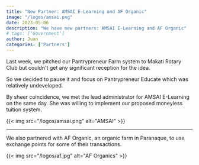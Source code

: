 ```yaml
---
title: "New Partner: AMSAI E-Learning and AF Organic"
image: "/logos/amsai.png"
date: 2023-05-06
description: "We have new partners: AMSAI E-Learning and AF Organic"
# tags: ['Government']
author: Juan
categories: ['Partners']
---
```




Last week, we pitched our Pantrypreneur Farm system to Makati Rotary Club but couldn't get any significant reception for the idea. 

So we decided to pause it and focus on Pantrypreneur Educate which was relatively undeveloped.

By sheer coincidence, we met the lead administrator for AMSAI E-Learning on the same day. She was willing to implement our proposed moneyless tuition system. 

{{< img src="/logos/amsai.png" alt="AMSAI"  >}}

---

We also partnered with AF Organic, an organic farm in Paranaque, to use exchange points for some of their transactions. 

{{< img src="/logos/af.jpg" alt="AF Organics"  >}}

